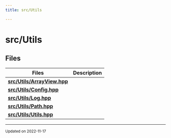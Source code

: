 ```yaml
---
title: src/Utils

---
```


# src/Utils





## Files

| Files           | Description    |
| -------------- | -------------- |
| **[src/Utils/ArrayView.hpp](/files/ArrayView_8hpp.md#file-arrayview.hpp)** |  |
| **[src/Utils/Config.hpp](/files/Config_8hpp.md#file-config.hpp)** |  |
| **[src/Utils/Log.hpp](/files/Log_8hpp.md#file-log.hpp)** |  |
| **[src/Utils/Path.hpp](/files/Path_8hpp.md#file-path.hpp)** |  |
| **[src/Utils/Utils.hpp](/files/Utils_8hpp.md#file-utils.hpp)** |  |






-------------------------------

<sub>Updated on 2022-11-17</sub>
